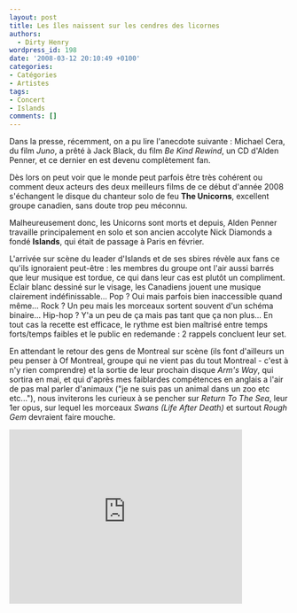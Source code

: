 ```yaml
---
layout: post
title: Les îles naissent sur les cendres des licornes
authors:
  - Dirty Henry
wordpress_id: 198
date: '2008-03-12 20:10:49 +0100'
categories:
- Catégories
- Artistes
tags:
- Concert
- Islands
comments: []
---
```

Dans la presse, récemment, on a pu lire l'anecdote suivante : Michael Cera, du film *Juno*, a prêté à Jack Black, du film *Be Kind Rewind*, un CD d'Alden Penner, et ce dernier en est devenu complètement fan.

Dès lors on peut voir que le monde peut parfois être très cohérent ou comment deux acteurs des deux meilleurs films de ce début d'année 2008 s'échangent le disque du chanteur solo de feu __The Unicorns__, excellent groupe canadien, sans doute trop peu méconnu.

<img319>

Malheureusement donc, les Unicorns sont morts et depuis, Alden Penner travaille principalement en solo et son ancien accolyte Nick Diamonds a fondé __Islands__, qui était de passage à Paris en février.

L'arrivée sur scène du leader d'Islands et de ses sbires révèle aux fans ce qu'ils ignoraient peut-être : les membres du groupe ont l'air aussi barrés que leur musique est tordue, ce qui dans leur cas est plutôt un compliment. Eclair blanc dessiné sur le visage, les Canadiens jouent une musique clairement indéfinissable... Pop ? Oui mais parfois bien inaccessible quand même... Rock ? Un peu mais les morceaux sortent souvent d'un schéma binaire... Hip-hop ? Y'a un peu de ça mais pas tant que ça non plus... En tout cas la recette est efficace, le rythme est bien maîtrisé entre temps forts/temps faibles et le public en redemande : 2 rappels concluent leur set.

En attendant le retour des gens de Montreal sur scène (ils font d'ailleurs un peu penser à Of Montreal, groupe qui ne vient pas du tout Montreal - c'est à n'y rien comprendre) et la sortie de leur prochain disque *Arm's Way*, qui sortira en mai, et qui d'après mes faiblardes compétences en anglais a l'air de pas mal parler d'animaux ("je ne suis pas un animal dans un zoo etc etc..."), nous inviterons les curieux à se pencher sur *Return To The Sea*, leur 1er opus, sur lequel les morceaux *Swans (Life After Death)* et surtout *Rough Gem* devraient faire mouche.

<iframe width="420" height="315" src="http://www.youtube.com/embed/RpQwZ_gdE1w" frameborder="0" allowfullscreen></iframe>
